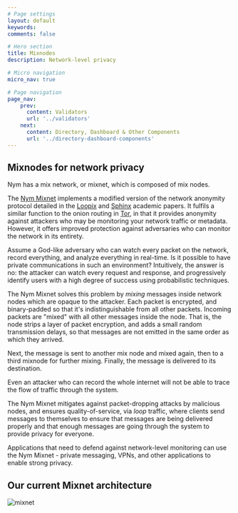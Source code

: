 ```yaml
---
# Page settings
layout: default
keywords:
comments: false

# Hero section
title: Mixnodes
description: Network-level privacy

# Micro navigation
micro_nav: true

# Page navigation
page_nav:
    prev:
      content: Validators
      url: '../validators'
    next:
      content: Directory, Dashboard & Other Components
      url: '../directory-dashboard-components'
---
```




## Mixnodes for network privacy

Nym has a mix network, or mixnet, which is composed of mix nodes.

The [Nym Mixnet](https://github.com/nymtech/nym-mixnet) implements a modified version of the network anonymity protocol detailed in the [Loopix](https://arxiv.org/abs/1703.00536) and [Sphinx](http://www0.cs.ucl.ac.uk/staff/G.Danezis/papers/sphinx-eprint.pdf) academic papers. It fulfils a similar function to the onion routing in [Tor](https://www.torproject.org/), in that it provides anonymity against attackers who may be monitoring your network traffic or metadata. However, it offers improved protection against adversaries who can monitor the network in its entirety.

Assume a God-like adversary who can watch every packet on the network, record everything, and analyze everything in real-time. Is it possible to have private communications in such an environment? Intuitively, the answer is no: the attacker can watch every request and response, and progressively identify users with a high degree of success using probabilistic techniques.

The Nym Mixnet solves this problem by *mixing* messages inside network nodes which are opaque to the attacker. Each packet is encrypted, and binary-padded so that it's indistinguishable from all other packets. Incoming packets are "mixed" with all other messages inside the node. That is, the node strips a layer of packet encryption, and adds a small random transmission delays, so that messages are not emitted in the same order as which they arrived.

Next, the message is sent to another mix node and mixed again, then to a third mixnode for further mixing. Finally, the message is delivered to its destination.

Even an attacker who can record the whole internet will not be able to trace the flow of traffic through the system.

The Nym Mixnet mitigates against packet-dropping attacks by malicious nodes, and ensures quality-of-service, via *loop* traffic, where clients send messages to themselves to ensure that messages are being delivered properly and that enough messages are going through the system to provide privacy for everyone.

Applications that need to defend against network-level monitoring can use the Nym Mixnet - private messaging, VPNs, and other applications to enable strong privacy.

## Our current Mixnet architecture

![mixnet](../assets/mixnet.png)
